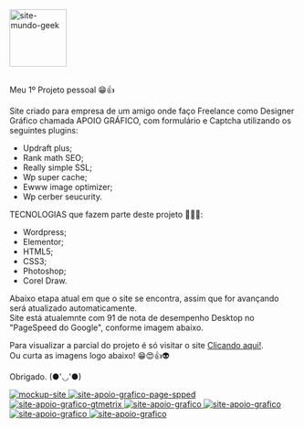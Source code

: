 <a target="_blank" href="https://www.apoiografico.com">
    <img width="100px" src="./img-site/logo.png" alt="site-mundo-geek">
</a>
<br>
<br>

Meu 1º Projeto pessoal 😁👍

Site criado para empresa de um amigo onde faço Freelance como Designer Gráfico chamada APOIO GRÁFICO, com formulário e Captcha utilizando os seguintes plugins:

 - Updraft plus;
 - Rank math SEO;
 - Really simple SSL;
 - Wp super cache;
 - Ewww image optimizer;
 - Wp cerber seucurity.

TECNOLOGIAS que fazem parte deste projeto 🧑‍🚀🚀:

- Wordpress;
- Elementor;
- HTML5;
- CSS3;
- Photoshop;
- Corel Draw.


Abaixo etapa atual em que o site se encontra, assim que for avançando será atualizado automaticamente. <br>
Site está atualemnte com 91 de nota de desempenho Desktop no "PageSpeed do Google", conforme imagem abaixo.

Para visualizar a parcial do projeto é só visitar o site <a target="_blank" href="https://www.apoiografico.com"> Clicando aqui!</a>. <br>
Ou curta as imagens logo abaixo! 😁😍👍👽


Obrigado. (●'◡'●) 


<a target="_blank" href="https://www.apoiografico.com">
     <img src="./img-site/mockup-boneco-apoio.png" alt="mockup-site">
    <img src="./img-site/pagespeed-apoio.png" alt="site-apoio-grafico-page-spped">
    <img src="./img-site/gtmetrix.png" alt="site-apoio-grafico-gtmetrix">
    <img src="./img-site/home-desktop.png" alt="site-apoio-grafico">
    <img src="./img-site/servicos-apoio.png" alt="site-apoio-grafico">
    <img src="./img-site/contato-apoio.png" alt="site-apoio-grafico">
    <img src="./img-site/quem-somos-apoio.png" alt="site-apoio-grafico">
</a>

